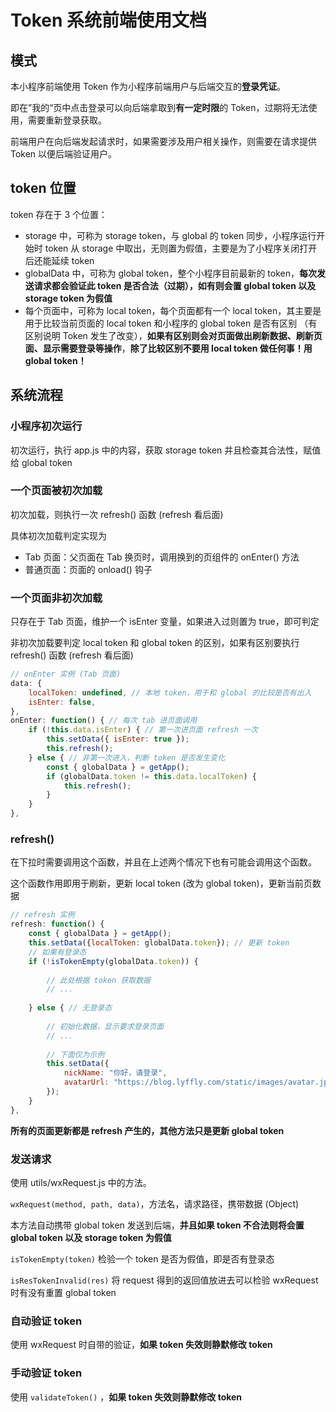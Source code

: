 # Token 系统前端使用文档

## 模式

本小程序前端使用 Token 作为小程序前端用户与后端交互的**登录凭证**。

即在”我的“页中点击登录可以向后端拿取到**有一定时限**的 Token，过期将无法使用，需要重新登录获取。

前端用户在向后端发起请求时，如果需要涉及用户相关操作，则需要在请求提供 Token 以便后端验证用户。

## token 位置

token 存在于 3 个位置：

- storage 中，可称为 storage token，与 global 的 token 同步，小程序运行开始时 token 从 storage 中取出，无则置为假值，主要是为了小程序关闭打开后还能延续 token
- globalData 中，可称为 global token，整个小程序目前最新的 token，**每次发送请求都会验证此 token 是否合法（过期），如有则会置 global token 以及 storage token 为假值**
- 每个页面中，可称为 local token，每个页面都有一个 local token，其主要是用于比较当前页面的 local token 和小程序的 global token 是否有区别 （有区别说明 Token 发生了改变），**如果有区别则会对页面做出刷新数据、刷新页面、显示需要登录等操作**，**除了比较区别不要用 local token 做任何事！用 global token！**

 ## 系统流程

### 小程序初次运行

初次运行，执行 app.js 中的内容，获取 storage token 并且检查其合法性，赋值给 global token

### 一个页面被初次加载

初次加载，则执行一次 refresh() 函数 (refresh 看后面)

具体初次加载判定实现为

- Tab 页面：父页面在 Tab 换页时，调用换到的页组件的 onEnter() 方法
- 普通页面：页面的 onload() 钩子

### 一个页面非初次加载

只存在于 Tab 页面，维护一个 isEnter 变量，如果进入过则置为 true，即可判定

非初次加载要判定 local token 和 global token 的区别，如果有区别要执行 refresh() 函数 (refresh 看后面)

```js
// onEnter 实例 (Tab 页面)
data: {
	localToken: undefined, // 本地 token，用于和 global 的比较是否有出入
	isEnter: false,
},
onEnter: function() { // 每次 tab 进页面调用
    if (!this.data.isEnter) { // 第一次进页面 refresh 一次
        this.setData({ isEnter: true });
        this.refresh();
    } else { // 非第一次进入，判断 token 是否发生变化
        const { globalData } = getApp();
        if (globalData.token != this.data.localToken) {
            this.refresh();
        }
    }
},
```

### refresh()

在下拉时需要调用这个函数，并且在上述两个情况下也有可能会调用这个函数。

这个函数作用即用于刷新，更新 local token (改为 global token)，更新当前页数据

```js
// refresh 实例
refresh: function() {
    const { globalData } = getApp();
    this.setData({localToken: globalData.token}); // 更新 token
    // 如果有登录态
    if (!isTokenEmpty(globalData.token)) {
        
        // 此处根据 token 获取数据
        // ...
        
    } else { // 无登录态
        
        // 初始化数据，显示要求登录页面
        // ...
        
        // 下面仅为示例
        this.setData({
            nickName: "你好，请登录",
            avatarUrl: "https://blog.lyffly.com/static/images/avatar.jpg",
        });
    }
},
```

**所有的页面更新都是 refresh 产生的，其他方法只是更新 global token**

### 发送请求

使用 utils/wxRequest.js 中的方法。

`wxRequest(method, path, data)`，方法名，请求路径，携带数据 (Object)

本方法自动携带 global token 发送到后端，**并且如果 token 不合法则将会置 global token 以及 storage token 为假值**

`isTokenEmpty(token)` 检验一个 token 是否为假值，即是否有登录态

`isResTokenInvalid(res)` 将 request 得到的返回值放进去可以检验 wxRequest 时有没有重置 global token

### 自动验证 token

使用 wxRequest 时自带的验证，**如果 token 失效则静默修改 token**

### 手动验证 token

使用 `validateToken()` ，**如果 token 失效则静默修改 token**
